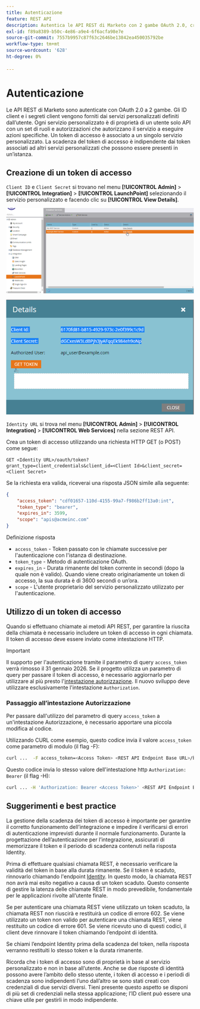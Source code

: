 ```yaml
---
title: Autenticazione
feature: REST API
description: Autentica le API REST di Marketo con 2 gambe OAuth 2.0, crea e utilizza token di accesso, passa all’intestazione Autorizzazione, gestisci la scadenza, gestisci gli errori 601 e 602.
exl-id: f89a8389-b50c-4e86-a9e4-6f6acfa98e7e
source-git-commit: 7557b9957c87f63c2646be13842ea450035792be
workflow-type: tm+mt
source-wordcount: '628'
ht-degree: 0%

---
```


# Autenticazione

Le API REST di Marketo sono autenticate con OAuth 2.0 a 2 gambe. Gli ID client e i segreti client vengono forniti dai servizi personalizzati definiti dall’utente. Ogni servizio personalizzato è di proprietà di un utente solo API con un set di ruoli e autorizzazioni che autorizzano il servizio a eseguire azioni specifiche. Un token di accesso è associato a un singolo servizio personalizzato. La scadenza del token di accesso è indipendente dai token associati ad altri servizi personalizzati che possono essere presenti in un’istanza.

## Creazione di un token di accesso

`Client ID` e `Client Secret` si trovano nel menu **[!UICONTROL Admin]** > **[!UICONTROL Integration]** > **[!UICONTROL LaunchPoint]** selezionando il servizio personalizzato e facendo clic su **[!UICONTROL View Details]**.

![Ottieni dettagli servizio REST](assets/authentication-service-view-details.png)

![Credenziali Launchpoint](assets/admin-launchpoint-credentials.png)

`Identity URL` si trova nel menu **[!UICONTROL Admin]** > **[!UICONTROL Integration]** > **[!UICONTROL Web Services]** nella sezione REST API.

Crea un token di accesso utilizzando una richiesta HTTP GET (o POST) come segue:

```
GET <Identity URL>/oauth/token?grant_type=client_credentials&client_id=<Client Id>&client_secret=<Client Secret>
```

Se la richiesta era valida, riceverai una risposta JSON simile alla seguente:

```json
{
    "access_token": "cdf01657-110d-4155-99a7-f986b2ff13a0:int",
    "token_type": "bearer",
    "expires_in": 3599,
    "scope": "apis@acmeinc.com"
}
```

Definizione risposta

- `access_token` - Token passato con le chiamate successive per l&#39;autenticazione con l&#39;istanza di destinazione.
- `token_type` - Metodo di autenticazione OAuth.
- `expires_in` - Durata rimanente del token corrente in secondi (dopo la quale non è valido). Quando viene creato originariamente un token di accesso, la sua durata è di 3600 secondi o un’ora.
- `scope` - L&#39;utente proprietario del servizio personalizzato utilizzato per l&#39;autenticazione.

## Utilizzo di un token di accesso

Quando si effettuano chiamate ai metodi API REST, per garantire la riuscita della chiamata è necessario includere un token di accesso in ogni chiamata.
Il token di accesso deve essere inviato come intestazione HTTP.

>[!IMPORTANT]
>
>Il supporto per l&#39;autenticazione tramite il parametro di query `access_token` verrà rimosso il 31 gennaio 2026. Se il progetto utilizza un parametro di query per passare il token di accesso, è necessario aggiornarlo per utilizzare al più presto l&#39;[intestazione autorizzazione](https://experienceleague.adobe.com/it/docs/marketo-developer/marketo/rest/authentication#using-an-access-token). Il nuovo sviluppo deve utilizzare esclusivamente l&#39;intestazione `Authorization`.

### Passaggio all’intestazione Autorizzazione

Per passare dall&#39;utilizzo del parametro di query `access_token` a un&#39;intestazione Autorizzazione, è necessario apportare una piccola modifica al codice.

Utilizzando CURL come esempio, questo codice invia il valore `access_token` come parametro di modulo (il flag -F):

```bash
curl ...  -F access_token=<Access Token> <REST API Endpoint Base URL>/bulk/v1/apiCall.json
```

Questo codice invia lo stesso valore dell&#39;intestazione http `Authorization: Bearer` (il flag -H):

```bash
curl ... -H 'Authorization: Bearer <Access Token>' <REST API Endpoint Base URL>/bulk/v1/apiCall.json
```

## Suggerimenti e best practice

La gestione della scadenza dei token di accesso è importante per garantire il corretto funzionamento dell’integrazione e impedire il verificarsi di errori di autenticazione imprevisti durante il normale funzionamento. Durante la progettazione dell’autenticazione per l’integrazione, assicurati di memorizzare il token e il periodo di scadenza contenuti nella risposta Identity.

Prima di effettuare qualsiasi chiamata REST, è necessario verificare la validità del token in base alla durata rimanente. Se il token è scaduto, rinnovarlo chiamando l&#39;endpoint [Identity](https://developer.adobe.com/marketo-apis/api/identity/#tag/Identity/operation/identityUsingGET). In questo modo, la chiamata REST non avrà mai esito negativo a causa di un token scaduto. Questo consente di gestire la latenza delle chiamate REST in modo prevedibile, fondamentale per le applicazioni rivolte all’utente finale.

Se per autenticare una chiamata REST viene utilizzato un token scaduto, la chiamata REST non riuscirà e restituirà un codice di errore 602. Se viene utilizzato un token non valido per autenticare una chiamata REST, viene restituito un codice di errore 601. Se viene ricevuto uno di questi codici, il client deve rinnovare il token chiamando l’endpoint di identità.

Se chiami l’endpoint Identity prima della scadenza del token, nella risposta verranno restituiti lo stesso token e la durata rimanente.

Ricorda che i token di accesso sono di proprietà in base al servizio personalizzato e non in base all’utente. Anche se due risposte di identità possono avere l’ambito dello stesso utente, i token di accesso e i periodi di scadenza sono indipendenti l’uno dall’altro se sono stati creati con credenziali di due servizi diversi. Tieni presente questo aspetto se disponi di più set di credenziali nella stessa applicazione; l’ID client può essere una chiave utile per gestirli in modo indipendente.
